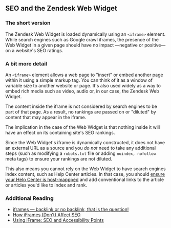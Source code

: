 ## SEO and the Zendesk Web Widget

### The short version

The Zendesk Web Widget is loaded dynamically using an `<iframe>` element. While search engines such as Google crawl iframes, the presence of the Web Widget in a given page should have no impact —negative or positive— on a website's SEO ratings.

### A bit more detail

An `<iframe>` element allows a web page to "insert" or embed another page within it using a simple markup tag. You can think of it as a window of variable size to another website or page. It's also used widely as a way to embed rich media such as video, audio or, in our case, the Zendesk Web Widget.

The content inside the iframe is not considered by search engines to be part of that page. As a result, no rankings are passed on or "diluted" by content that may appear in the iframe.

The implication in the case of the Web Widget is that nothing inside it will have an effect on its containing site's SEO rankings.

Since the Web Widget's iframe is dynamically constructed, it does not have an external URL as a source and you _do not_ need to take any additional steps (such as modifying a `robots.txt` file or adding `noindex, nofollow` meta tags) to ensure your rankings are not diluted.

This also means you cannot rely on the Web Widget to have search engines index content, such as Help Center articles. In that case, you should [ensure your Help Center is host-mappped](https://support.zendesk.com/hc/en-us/articles/203664356-Changing-the-address-of-your-Help-Center-subdomain-host-mapping-) and add conventional links to the article or articles you'd like to index and rank.

### Additional Reading

* [iframes — backlink or no backlink, that is the question!](https://productforums.google.com/forum/#!topic/webmasters/LWuSo74wax8)
* [How iFrames (Don’t) Affect SEO](http://tentacleinbound.com/articles/how-iframes-affect-seo)
* [Using iFrame: SEO and Accessibility Points](https://www.searchenginejournal.com/iframe-seo-and-accessibility/15217/)
